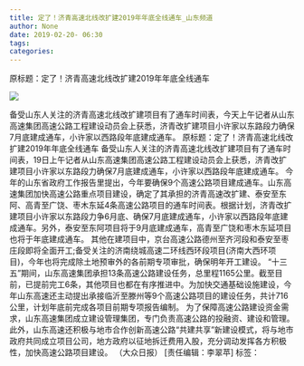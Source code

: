 ```yaml
---
title: 定了！济青高速北线改扩建2019年年底全线通车_山东频道
author: None
date: 2019-02-20- 06:30
tags: 
categories: 
---
```

原标题：定了！济青高速北线改扩建2019年年底全线通车
<!-- more -->
                
<img align="center" border="0" src="http://p2.ifengimg.com/a/2016/0810/204c433878d5cf9size1_w16_h16.png" />
                
            
备受山东人关注的济青高速北线改扩建项目有了通车时间表，今天上午记者从山东高速集团高速公路工程建设动员会上获悉，济青改扩建项目小许家以东路段力确保7月底建成通车，小许家以西路段年底建成通车。
原标题：定了！济青高速北线改扩建2019年年底全线通车
备受山东人关注的济青高速北线改扩建项目有了通车时间表，19日上午记者从山东高速集团高速公路工程建设动员会上获悉，济青改扩建项目小许家以东路段力确保7月底建成通车，小许家以西路段年底建成通车。
今年的山东省政府工作报告里提出，今年要确保9个高速公路项目建成通车。山东高速集团加快高速公路重点项目建设，确定了其承担的济青高速改扩建、泰安至东阿、高青至广饶、枣木东延4条高速公路项目的通车时间表。根据计划，济青改扩建项目小许家以东路段力争6月底、确保7月底建成通车，小许家以西路段年底建成通车。另外，泰安至东阿项目将于9月底建成通车，高青至广饶和枣木东延项目也将于年底建成通车。
其他在建项目中，京台高速公路德州至齐河段和泰安至枣庄段即将全面开工;备受关注的济南绕城高速二环线西环段项目(济南大西环项目)，今年也将完成除土地预审外的各前期专项审批，确保明年开工建设。
“十三五”期间，山东高速集团承担13条高速公路建设任务，总里程1165公里。截至目前，已提前完工6条，其他项目也都在有序推进中。为加快交通基础设施建设，今年山东高速还主动提出承接临沂至滕州等9个高速公路项目的建设任务，共计716公里，计划年底前完成各项目前期专项报告编制。
为了保障高速公路建设资金需求，山东高速集团成立建设管理集团，专门负责高速公路的投融资、建设和管理。此外，山东高速还积极与地市合作创新高速公路“共建共享”新建设模式，将与地市政府共同成立项目公司，地方政府以征地拆迁费用入股，充分调动发挥各方积极性，加快高速公路项目建设。
（大众日报）
[责任编辑：李翠苹]
标签：
 
             
